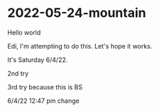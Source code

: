 # 2022-05-24-mountain
Hello world

Edi, I'm attempting to do this. Let's hope it works. 

It's Saturday 6/4/22. 

2nd try

3rd try because this is BS

6/4/22 12:47 pm change

